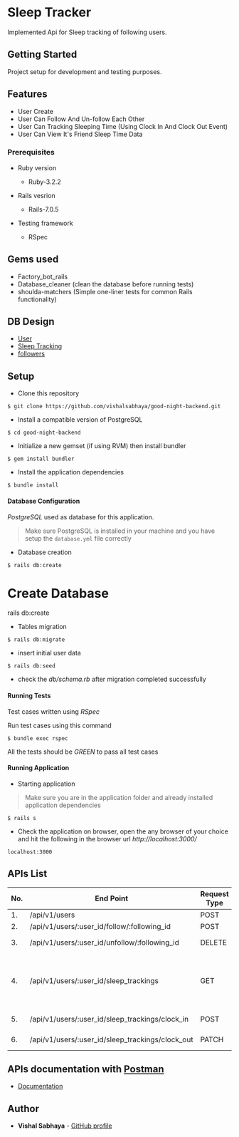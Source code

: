 # Sleep Tracker
Implemented Api for Sleep tracking of following users.

## Getting Started

Project setup for development and testing purposes.

## Features

- User Create
- User Can Follow And Un-follow Each Other
- User Can Tracking Sleeping Time (Using Clock In And Clock Out Event)
- User Can View It's Friend Sleep Time Data

### Prerequisites

* Ruby version

  - Ruby-3.2.2

* Rails vesrion

  - Rails-7.0.5

* Testing framework
  - RSpec

## Gems used

- Factory_bot_rails
- Database_cleaner (clean the database before running tests)
- shoulda-matchers (Simple one-liner tests for common Rails functionality)

## DB Design

- [User](https://github.com/vishalsabhaya/good-night-backend/wiki/Database-Design#users)
- [Sleep Tracking](https://github.com/vishalsabhaya/good-night-backend/wiki/Database-Design#sleep_trackings)
- [followers](https://github.com/vishalsabhaya/good-night-backend/wiki/Database-Design#followers)


## Setup

- Clone this repository

```
$ git clone https://github.com/vishalsabhaya/good-night-backend.git
```

- Install a compatible version of PostgreSQL

```
$ cd good-night-backend
```

- Initialize a new gemset (if using RVM) then install bundler

```
$ gem install bundler
```

- Install the application dependencies

```
$ bundle install
```

#### Database Configuration
*PostgreSQL* used as database for this application.
> Make sure PostgreSQL is installed in your machine and you have setup the  `database.yml` file correctly

- Database creation
```
$ rails db:create
```

# Create Database
rails db:create

- Tables migration

```
$ rails db:migrate
```
- insert initial user data
```
$ rails db:seed
```
- check the *db/schema.rb* after migration completed successfully
#### Running Tests

Test cases written using *RSpec*

Run test cases using this command

```
$ bundle exec rspec
```

All the tests should be *GREEN* to pass all test cases

#### Running Application

- Starting application

> Make sure you are in the application folder and already installed application dependencies

```
$ rails s
```

- Check the application on browser, open the any browser of your choice and hit the following in the browser url *http://localhost:3000/*


```
localhost:3000
```

## APIs List

| No. | End Point                                            | Request Type | Description                                   |
| --- | ---------------------------------------------------- | ------------ | --------------------------------------------- |
| 1.  | /api/v1/users                                    | POST         | Create User                                   |
| 2.  | /api/v1/users/:user_id/follow/:following_id      | POST         | Follow User                                   |
| 3.  | /api/v1/users/:user_id/unfollow/:following_id    | DELETE       | Un-Follow User                                |
| 4.  | /api/v1/users/:user_id/sleep_trackings           | GET          | User Friends Last Week Sleep Tracking Records |
| 5.  | /api/v1/users/:user_id/sleep_trackings/clock_in  | POST         | Clock In Event                                |
| 6.  | /api/v1/users/:user_id/sleep_trackings/clock_out | PATCH        | Clock Out Event                               |


## APIs documentation with [Postman](https://www.postman.com/)

- [Documentation](https://documenter.getpostman.com/view/17581673/2s93mBvyLU)

## Author

* **Vishal Sabhaya** - [GitHub profile](https://github.com/vishalsabhaya)